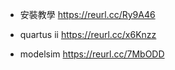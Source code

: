 - 安裝教學 https://reurl.cc/Ry9A46

- quartus ii https://reurl.cc/x6Knzz

- modelsim https://reurl.cc/7MbODD